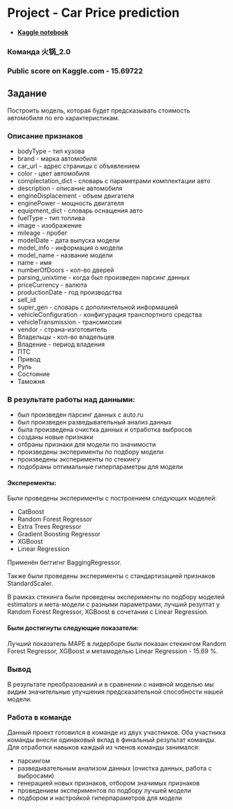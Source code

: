 
# Project -  Car Price prediction
- **[Kaggle notebook](https://www.kaggle.com/alexeiperepelkin/sf-dst-car-price-prediction-by-aleksei-perepelkin)**

### Команда 火锅_2.0

### Public score on Kaggle.com - 15.69722

## Задание
Построить модель, которая будет предсказывать стоимость автомобиля по его характеристикам.

### Описание признаков
- bodyType - тип кузова           
- brand - марка автомобиля               
- car_url - адрес страницы с объявлением              
- color - цвет автомобиля                 
- complectation_dict - словарь с параметрами комплектации авто
- description - описание автомобиля      
- engineDisplacement - объем двигателя    
- enginePower - мощность двигателя       
- equipment_dict - словарь оснащения авто      
- fuelType - тип топлива             
- image - изображение                
- mileage - пробег               
- modelDate - дата выпуска модели             
- model_info - информация о модели
- model_name - название модели            
- name - имя                 
- numberOfDoors - кол-во дверей       
- parsing_unixtime - когда был произведен парсинг данных      
- priceCurrency - валюта        
- productionDate - год производства     
- sell_id               
- super_gen - словарь с дополинтельной информацией             
- vehicleConfiguration - конфигурация транспортного средства  
- vehicleTransmission - трансмиссия   
- vendor - страна-изготовитель               
- Владельцы - кол-во владельцев      
- Владение - период владения              
- ПТС                  
- Привод                
- Руль                  
- Состояние             
- Таможня  

### В результате работы над данными:
- был произведен парсинг данных с auto.ru 
- был произведен разведывательный анализ данных
- была произведена очистка данных и отработка выбросов
- созданы новые признаки
- отбраны признаки для модели по значимости
- произведены эксперименты по подбору модели
- произведены эксперименты по стекингу
- подобраны оптимальные гиперпараметры для модели

#### Эксперементы:
Были проведены эксперименты с построением следующих моделей:
- CatBoost
- Random Forest Regressor
- Extra Trees Regressor
- Gradient Boosting Regressor
- XGBoost
- Linear Regression

Применён беггигнг BaggingRegressor.

Также были проведены эксперименты с стандартизацией признаков StandardScaler.

В рамках стекинга были проведены эксперименты по подбору моделей estimators и мета-модели с разными параметрами, лучший резултат у Random Forest Regressor, XGBoost в сочетании с Linear Regression.

#### Были достигнуты следующие показатели:
Лучший показатель MAPE в лидерборе были показан стекингом Random Forest Regressor, XGBoost и  метамоделью Linear Regression - 15.69 %.

### Вывод
В результате преобразований и в сравнении с наивной моделью мы видим значительные улучшения предсказательной способности нашей модели.

### Работа в команде
Данный проект готовился в команде из двух участников. Оба участника команды внесли одинаковый вклад в финальный результат команды. Для отработки навыков каждый из членов команды занимался:
- парсингом
- разведывательным анализом данных (очистка данных, работа с выбросами)
- генерацией новых признаков, отбором значимых признаков
- проведением экспериментов по подбору лучшей модели 
- подбором и настройкой гиперпараметров для модели

